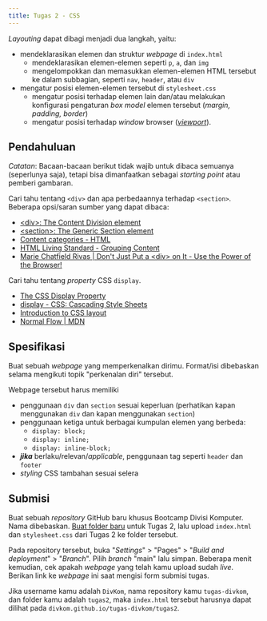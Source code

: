 ```yaml
---
title: Tugas 2 - CSS
---
```


*Layouting* dapat dibagi menjadi dua langkah, yaitu:
* mendeklarasikan elemen dan struktur *webpage* di `index.html`
  * mendeklarasikan elemen-elemen seperti `p`, `a`, dan `img`
  * mengelompokkan dan memasukkan elemen-elemen HTML tersebut ke dalam subbagian, seperti `nav`, `header`, atau `div`
* mengatur posisi elemen-elemen tersebut di `stylesheet.css`
  * mengatur posisi terhadap elemen lain dan/atau melakukan konfigurasi pengaturan *box model* elemen tersebut (*margin, padding, border*)
  * mengatur posisi terhadap *window* browser ([*viewport*](https://en.wikipedia.org/wiki/Viewport)).

## Pendahuluan 
*Catatan*: Bacaan-bacaan berikut tidak wajib untuk dibaca semuanya (seperlunya saja), tetapi bisa dimanfaatkan sebagai *starting point* atau pemberi gambaran. 

Cari tahu tentang `<div>` dan apa perbedaannya terhadap `<section>`. Beberapa opsi/saran sumber yang dapat dibaca:
* [\<div>: The Content Division element](https://developer.mozilla.org/en-US/docs/Web/HTML/Element/div)
* [\<section>: The Generic Section element](https://developer.mozilla.org/en-US/docs/Web/HTML/Element/section)
* [Content categories - HTML](https://developer.mozilla.org/en-US/docs/Web/HTML/Content_categories)
* [HTML Living Standard - Grouping Content](https://html.spec.whatwg.org/multipage/sections.html)
* [Marie Chatfield Rivas | Don't Just Put a \<div> on It - Use the Power of the Browser!](https://mariechatfield.com/blog/semantic-html)

Cari tahu tentang *property* CSS `display`.
* [The CSS Display Property](https://www.freecodecamp.org/news/the-css-display-property-display-none-display-table-inline-block-and-more/)
* [display - CSS: Cascading Style Sheets](https://developer.mozilla.org/en-US/docs/Web/CSS/display)
* [Introduction to CSS layout](https://developer.mozilla.org/en-US/docs/Learn/CSS/CSS_layout/Introduction)
* [Normal Flow | MDN](https://developer.mozilla.org/en-US/docs/Learn/CSS/CSS_layout/Normal_Flow)

## Spesifikasi
Buat sebuah *webpage* yang memperkenalkan dirimu. Format/isi dibebaskan selama mengikuti topik "perkenalan diri" tersebut.

Webpage tersebut harus memiliki
* penggunaan `div` dan `section` sesuai keperluan (perhatikan kapan menggunakan `div` dan kapan menggunakan `section`)
* penggunaan ketiga untuk berbagai kumpulan elemen yang berbeda:
  * `display: block;`
  * `display: inline;`
  * `display: inline-block;`
* ***jika*** berlaku/relevan/*applicable*, penggunaan tag seperti `header` dan `footer`
* *styling* CSS tambahan sesuai selera

## Submisi
Buat sebuah *repository* GitHub baru khusus Bootcamp Divisi Komputer. Nama dibebaskan. [Buat folder baru](https://medium.com/@kartikagrawal7196/how-to-create-a-folder-in-a-github-repository-36b0fd8f9bf8) untuk Tugas 2, lalu upload `index.html` dan `stylesheet.css` dari Tugas 2 ke folder tersebut.

Pada repository tersebut, buka "*Settings*" > "Pages" > "*Build and deployment*" > "*Branch*". Pilih *branch* "main" lalu simpan. Beberapa menit kemudian, cek apakah *webpage* yang telah kamu upload sudah *live*. Berikan link ke *webpage* ini saat mengisi form submisi tugas.

Jika username kamu adalah `DivKom`, nama repository kamu `tugas-divkom`, dan folder kamu adalah `tugas2`, maka `index.html` tersebut harusnya dapat dilihat pada `divkom.github.io/tugas-divkom/tugas2`.
